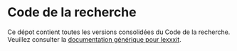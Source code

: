 # Code de la recherche

Ce dépot contient toutes les versions consolidées du Code de la recherche. Veuillez consulter la [documentation générique pour lexxxit](https://github.com/lexxxit/documentation).
